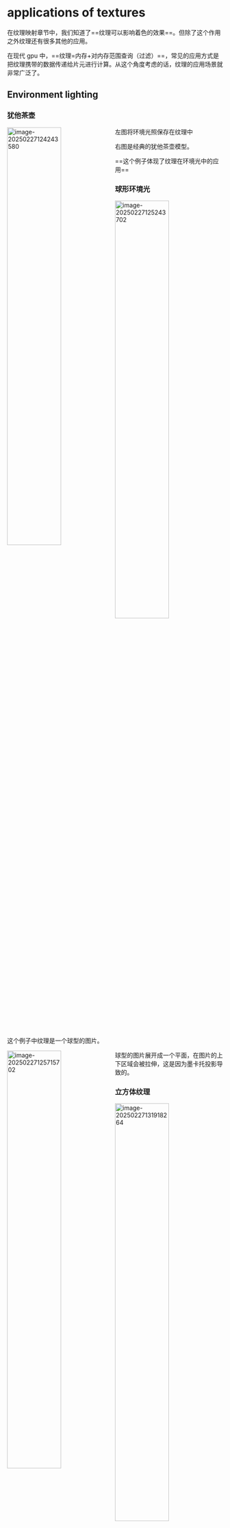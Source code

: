 # applications of textures

在纹理映射章节中，我们知道了==纹理可以影响着色的效果==。但除了这个作用之外纹理还有很多其他的应用。

在现代 gpu 中，==纹理=内存+对内存范围查询（过滤）==，常见的应用方式是把纹理携带的数据传递给片元进行计算。从这个角度考虑的话，纹理的应用场景就非常广泛了。

## Environment lighting

### 犹他茶壶

<img src="https://raw.githubusercontent.com/yqm1995/pic_bed/master/images/image-20250227124243580.png" alt="image-20250227124243580" style="width:50%;float:left" />

左图将环境光照保存在纹理中

右图是经典的犹他茶壶模型。

==这个例子体现了纹理在环境光中的应用==

### 球形环境光

<img src="https://raw.githubusercontent.com/yqm1995/pic_bed/master/images/image-20250227125243702.png" alt="image-20250227125243702" style="width:50%;float:left" />

这个例子中纹理是一个球型的图片。

<img src="https://raw.githubusercontent.com/yqm1995/pic_bed/master/images/image-20250227125715702.png" alt="image-20250227125715702" style="width:50%;float:left" />

球型的图片展开成一个平面，在图片的上下区域会被拉伸，这是因为墨卡托投影导致的。

### 立方体纹理

<img src="https://raw.githubusercontent.com/yqm1995/pic_bed/master/images/image-20250227131918264.png" alt="image-20250227131918264" style="width:50%;float:left" />

如图所示，每个矢量都沿着方向映射到立方体的一个点上。立方体纹理包含六个方形纹理。

uv 坐标和三维坐标系之间有一些规律
$$
\begin{array}{lcl}
定义当x>|y|并且 x>|z|时，当前面是右平面，右平面有以下特点，从上图就可以很轻松地看出来\\
\because (u,v)=(1,1)\\
\therefore x=y=z\\
\because (u,v)=(0,0)\\
\therefore x=-y=-z\\
\end{array}
$$

<img src="https://raw.githubusercontent.com/yqm1995/pic_bed/master/images/image-20250302161131556.png" alt="image-20250302161131556" style="width:50%;float:left" />

简单来说就是需要一些简单的计算把矢量方向投影到 uv 坐标上。

## texture can affect shading

- 纹理不只是表示颜色，它还可以保存高度和法线
- bump/normal mapping

法线贴图改变该位置高度，高度变化会导致法线的变化，法线的变化会导致光照计算的结果的变化。
所以法线贴图本质上影响的就是法线。

### ==法线贴图（bump/normal mapping）==

法线贴图作用是在不增加三角形数量情况下增加表面细节。

- 在不改变三角形的情况下修改法线
- 计算高度，根据新表面高度计算新的法线

<img src="https://raw.githubusercontent.com/yqm1995/pic_bed/master/images/image-20250302232316361.png" alt="image-20250302232316361" style="width:50%;float:left" />

如图所示，原始的 p 点经过计算得到了新的高度，该如何计算新位置的法线

==通过在 p 点求导，计算出这一点曲线的方向，得到方向之后（这个曲面的切线）旋转 90 度就可以得到新的法线方向。==

==导数是微积分中的一个重要概念，表示一个函数的变化率。它反映了一个变量的变化对另一个变量的影响。更简单地说，导数可以告诉我们函数在某一点的斜率或切线的倾斜度==

#### 平面改变法线(perturb normal)

<img src="https://raw.githubusercontent.com/yqm1995/pic_bed/master/images/image-20250302232637285.png" alt="image-20250302232637285" style="width:50%;float:left" />

- 原始的表面法线是 $n(p)=(0,1)$
- p 点求导可以得到 $dp=c*[h(p+1)-h(p)]$
- 通过旋转 90 度然后转化成单位矩阵 $n(p)=(-dp,1).normalized()$

#### ==3d中改变法线==

- 原始的法线是 $n(p)=(0,0,1)$
- 在 p 点求导之后
  - $\frac{dp}{du}=c_{1}*[h(u+1)-h(u)]$
  - $\frac{dp}{dv}=c_{2}*[h(v+1)-h(v)]$
- 得到法线的向量为 $n=(-dp/du,-dp/dv,1)$

$$
\begin{array}{lcl}
下面是详细的推导过程\\
uv变化的时候会导致高度的变化\\
假设 u 变化了 1 个单位，v 变化0个单位，则可以得到[1,0,\frac{dp}{du}]\\
同理当 v 变化的以后可以得到[0,1,\frac{dp}{dv}]\\
这个时候我们就得到了两条切线，这两条切线必然可以得到一个切面，那么求出切面的法线就可以得到我们想要的最终结果\\
所以叉乘一下就可以得到 (-dp/du,-dp/dv,1)
\end{array}
$$

### ==位移贴图(displacement mapping)==

- 它使用了跟法线贴图相同的纹理

- 跟法线贴图不一样，位移贴图是真正的将三角形移动，而且可以使用动态拆分三角形的方式（如果三角形数量太少，动态拆分三角形），动态拆分三角形

## Procedural textures

<img src="https://raw.githubusercontent.com/yqm1995/pic_bed/master/images/image-20250304132257714.png" alt="image-20250304132257714" style="width:50%;float:left" />

perlin noise，是一个运用非常广泛的三维噪声函数，通过3d 噪声函数，可以模拟出大理石表面的纹理

## provide precomputed shading

<img src="https://raw.githubusercontent.com/yqm1995/pic_bed/master/images/image-20250304132822560.png" alt="image-20250304132822560" style="width:50%;float:left" />

环境光遮蔽，这个可以实时计算，但是也可以先计算好放到纹理中

## Solid modeling and Volume rendering

<img src="https://raw.githubusercontent.com/yqm1995/pic_bed/master/images/image-20250304133101060.png" alt="image-20250304133101060" style="width:50%;float:left" />

# ==Introduction to geometry==

有很多种办法来表示集合（目前的感觉就是通过一系列的方式来表示集合表面）

==显式和隐式主要有以下区别==

| 维度                                     | 显式                          | 隐式                                           |
| ---------------------------------------- | ----------------------------- | ---------------------------------------------- |
| 直观程度                                 | 非常直观                      | 几乎很难通过表达式直接看出集合的形状           |
| 采样难度                                 | 简单（直接参数化）            | 困难（需要解方程），但是没有采样误差，非常精准 |
| 内外测试（判断一个点在几何内部还是外部） | 困难                          | 简单（代入表示公式直接验证）                   |
| 复杂形状                                 | 简单（建模灵活，更加直观）    | 困难（难以描述）                               |
| 拓扑变化                                 | 需要重新网格化                | 自然处理（如流体）                             |
| 存储效率                                 | 低（需存储大量顶点/面片数据） | 极高（使用紧凑的数学公式描述）                 |

集合的表示方法非常之多，要针对场景使用最合适的表示方法。

## implicit

隐式，只暴露点的约束关系。这里的意思是说该函数描述了一系列的点，只要这些点满足一系列的计算关系等于 0，就表示这个点满足隐式函数，也就在这个隐式函数表示的图形上。

### Algebraic surface

代数表面，就是通过数学的代数式表示几何体的表面

<img src="/Users/yuqimeng/Library/Application Support/typora-user-images/image-20250304224506243.png" alt="image-20250304224506243" style="width:60%;float:left" />

如上图所示，虽然能够表示一些几何体，但是如果存在非常复杂的几何体就无法简单通过代数的形式来表示了

### Constructive solid geometry

如下图所示，通过布尔操作来组合复杂的几何体

<img src="/Users/yuqimeng/Library/Application Support/typora-user-images/image-20250304225006601.png" alt="image-20250304225006601" style="width:80%;float:left" />

### ==distance function==

距离函数（刷课的时候没有看懂🥲）。

上面说到constructive solid geometry，可以组成复杂的几何体，但是拼接处非常僵硬缺少平滑过渡的效果。距离函数可以解决这个问题。距离函数可以实现渐进的混合几何体。

距离函数的定义：==给定从任何位置到这个几何体的最小距离（可以被标注的距离）。==

<img src="https://raw.githubusercontent.com/yqm1995/pic_bed/master/images/image-20250304232259771.png" alt="image-20250304232259771" style="width:60%;float:left" />

<img src="https://raw.githubusercontent.com/yqm1995/pic_bed/master/images/image-20250304234102796.png" alt="image-20250304234102796" style="width:60%;float:left" />

上图通过 SDF算法（符号距离函数），计算出 AB 两个状态，然后混两个状态。

### Level Set

<img src="https://raw.githubusercontent.com/yqm1995/pic_bed/master/images/image-20250304235443672.png" alt="image-20250304235443672" style="width:50%;float:left" />

水平集跟距离函数类似，通过网格的形式保存了很多数据，找到数据插值都为 0 的线就可以表示表面了。

### Fractals（分形）

<img src="https://raw.githubusercontent.com/yqm1995/pic_bed/master/images/image-20250304235941106.png" alt="image-20250304235941106" style="width:60%;float:left" />

描述了一系列自我复制的几何图形。

### 优点

- 紧凑的描述（比如一个函数）
- 查询非常简单（在几何体内部，距离几何体的距离）
- 适用于射线与表面的相交
- 采样，精准描述，没有采样误差
- 拓扑学（topology）友好（流体计算）

### 缺点

- 不够直观
- 复杂几何体难以建模

## explicit

### point cloud

